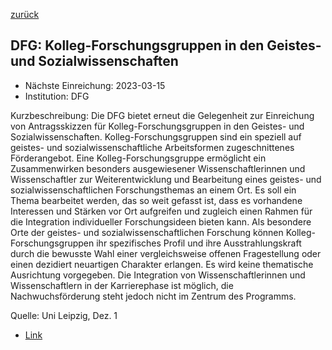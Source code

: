 [zurück](/funding/)

## DFG: Kolleg-Forschungsgruppen in den Geistes- und Sozialwissenschaften

* Nächste Einreichung: 2023-03-15
* Institution: DFG

Kurzbeschreibung: Die DFG bietet erneut die Gelegenheit zur Einreichung von Antragsskizzen für Kolleg-Forschungsgruppen in den Geistes- und Sozialwissenschaften. Kolleg-Forschungsgruppen sind ein speziell auf geistes- und sozialwissenschaftliche Arbeitsformen zugeschnittenes Förderangebot. Eine Kolleg-Forschungsgruppe ermöglicht ein Zusammenwirken besonders ausgewiesener Wissenschaftlerinnen und Wissenschaftler zur Weiterentwicklung und Bearbeitung eines geistes- und sozialwissenschaftlichen Forschungsthemas an einem Ort. Es soll ein Thema bearbeitet werden, das so weit gefasst ist, dass es vorhandene Interessen und Stärken vor Ort aufgreifen und zugleich einen Rahmen für die Integration individueller Forschungsideen bieten kann. Als besondere Orte der geistes- und sozialwissenschaftlichen Forschung können Kolleg-Forschungsgruppen ihr spezifisches Profil und ihre Ausstrahlungskraft durch die bewusste Wahl einer vergleichsweise offenen Fragestellung oder einen dezidiert neuartigen Charakter erlangen. Es wird keine thematische Ausrichtung vorgegeben. Die Integration von Wissenschaftlerinnen und Wissenschaftlern in der Karrierephase ist möglich, die Nachwuchsförderung steht jedoch nicht im Zentrum des Programms.

Quelle: Uni Leipzig, Dez. 1

* [Link](https://www.dfg.de/foerderung/info_wissenschaft/info_wissenschaft_21_96/index.html)